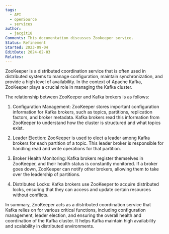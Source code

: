 ```yaml
---
tags:
  - API
  - openSource
  - services
author:
  - jacgit18
Comments: This documentation discusses Zookeeper service.
Status: Refinement
Started: 2023-09-04
EditDate: 2024-02-03
Relates:
---
```

ZooKeeper is a distributed coordination service that is often used in distributed systems to manage configuration, maintain synchronization, and provide a high level of availability. In the context of Apache Kafka, ZooKeeper plays a crucial role in managing the Kafka cluster.

The relationship between ZooKeeper and Kafka brokers is as follows:

1. Configuration Management: ZooKeeper stores important configuration information for Kafka brokers, such as topics, partitions, replication factors, and broker metadata. Kafka brokers read this information from ZooKeeper to understand how the cluster is structured and what topics exist.

2. Leader Election: ZooKeeper is used to elect a leader among Kafka brokers for each partition of a topic. This leader broker is responsible for handling read and write operations for that partition.

3. Broker Health Monitoring: Kafka brokers register themselves in ZooKeeper, and their health status is constantly monitored. If a broker goes down, ZooKeeper can notify other brokers, allowing them to take over the leadership of partitions.

4. Distributed Locks: Kafka brokers use ZooKeeper to acquire distributed locks, ensuring that they can access and update certain resources without conflicts.

In summary, ZooKeeper acts as a distributed coordination service that Kafka relies on for various critical functions, including configuration management, leader election, and ensuring the overall health and coordination of the Kafka cluster. It helps Kafka maintain high availability and scalability in distributed environments.